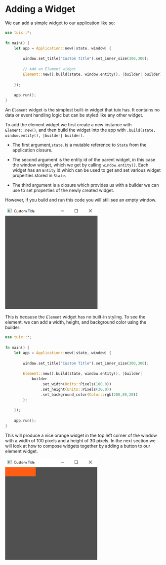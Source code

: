 # Adding a Widget

We can add a simple widget to our application like so:

```rs
use tuix::*;

fn main() {
    let app = Application::new(|state, window| {
        
        window.set_title("Custom Title").set_inner_size(300,300);

        // Add an Element widget
        Element::new().build(state, window.entity(), |builder| builder);

    });

    app.run();
}
```
An `Element` widget is the simplest built-in widget that tuix has. It contains no data or event handling logic but can be styled like any other widget.

To add the element widget we first create a new instance with `Element::new()`, and then build the widget into the app with `.build(state, window.entity(), |builder| builder)`. 

- The first argument,`state`, is a mutable reference to `State` from the application closure. 

- The second argument is the entity id of the parent widget, in this case the window widget, which we get by calling `window.entity()`. Each widget has an `Entity` id which can be used to get and set various widget properties stored in `State`.

- The third argument is a closure which provides us with a builder we can use to set properties of the newly created widget.

However, if you build and run this code you will still see an empty window.

![adding_widgets_01](images/adding_widgets_01.png)

This is because the `Element` widget has no built-in styling. To see the element, we can add a width, height, and background color using the builder:

```rs
use tuix::*;

fn main() {
    let app = Application::new(|state, window| {
        
        window.set_title("Custom Title").set_inner_size(300,300);

        Element::new().build(state, window.entity(), |builder| 
            builder
                .set_width(Units::Pixels(100.0))
                .set_height(Units::Pixels(30.0))
                .set_background_color(Color::rgb(200,80,20))
        );

    });

    app.run();
}
```

This will produce a nice orange widget in the top left corner of the window with a width of 100 pixels and a height of 30 pixels. In the next section we will look at how to compose widgets together by adding a button to our element widget.

![adding_widgets_02](images/adding_widgets_02.png)
